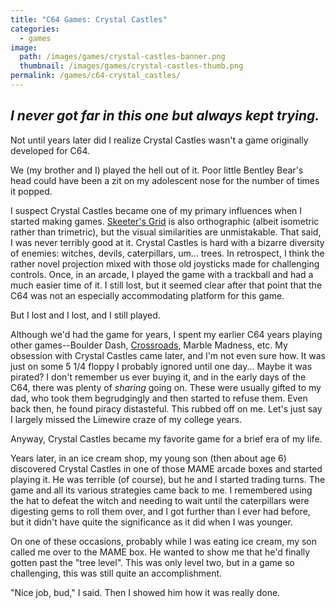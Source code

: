 ```yaml
---
title: "C64 Games: Crystal Castles"
categories:
  - games
image:
  path: /images/games/crystal-castles-banner.png
  thumbnail: /images/games/crystal-castles-thumb.png
permalink: /games/c64-crystal_castles/ 
---
```

*I never got far in this one but always kept trying.*
---

Not until years later did I realize Crystal Castles wasn't a game originally developed for C64.

We (my brother and I) played the hell out of it. Poor little Bentley Bear's head could have been a zit on my adolescent nose for the number of times it popped.

I suspect Crystal Castles became one of my primary influences when I started making games. [Skeeter's Grid](/games/skeeters-grid/) is also orthographic (albeit isometric rather than trimetric), but the visual similarities are unmistakable. That said, I was never terribly good at it. Crystal Castles is hard with a bizarre diversity of enemies: witches, devils, caterpillars, um... trees. In retrospect, I think the rather novel projection mixed with those old joysticks made for challenging controls. Once, in an arcade, I played the game with a trackball and had a much easier time of it. I still lost, but it seemed clear after that point that the C64 was not an especially accommodating platform for this game.

But I lost and I lost, and I still played.

Although we'd had the game for years, I spent my earlier C64 years playing other games--Boulder Dash, [Crossroads](/games/c64-crossroads/), Marble Madness, etc. My obsession with Crystal Castles came later, and I'm not even sure how. It was just on some 5 1/4 floppy I probably ignored until one day... Maybe it was pirated? I don't remember us ever buying it, and in the early days of the C64, there was plenty of *sharing* going on. These were usually gifted to my dad, who took them begrudgingly and then started to refuse them. Even back then, he found piracy distasteful. This rubbed off on me. Let's just say I largely missed the Limewire craze of my college years.

Anyway, Crystal Castles became my favorite game for a brief era of my life.

Years later, in an ice cream shop, my young son (then about age 6) discovered Crystal Castles in one of those MAME arcade boxes and started playing it. He was terrible (of course), but he and I started trading turns. The game and all its various strategies came back to me. I remembered using the hat to defeat the witch and needing to wait until the caterpillars were digesting gems to roll them over, and I got further than I ever had before, but it didn't have quite the significance as it did when I was younger.

On one of these occasions, probably while I was eating ice cream, my son called me over to the MAME box. He wanted to show me that he'd finally gotten past the "tree level". This was only level two, but in a game so challenging, this was still quite an accomplishment.

"Nice job, bud," I said. Then I showed him how it was really done.
